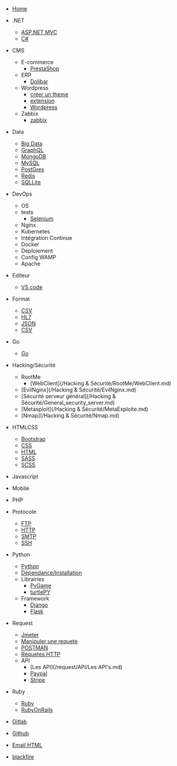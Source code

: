 <!-- docs/_sidebar.md -->

* [Home](/)
* .NET
    - [ASP.NET MVC](/.NET/ASP.net_MVC.md)
    - [C#](/.NET/C#.md)

* CMS
    - E-commerce
        - [PrestaShop](/CMS/E-Commerce/Prestashop/prestashop.md)
    - ERP
        - [Dolibar](/CMS/ERP/Dolibar.md)
    - Wordpress
        - [créer un theme](/CMS/WordPress/créer_theme_WP.md)
        - [extension](/CMS/WordPress/Extension_WP.md)
        - [Wordpress](/CMS/WordPress/WordPress.md)
    - Zabbix
        - [zabbix](/CMS/Zabbix/zabbix.md)
* Data
    - [Big Data](/Data/Big-Data.md)
    - [GraphQL](/Data/GraphQl.md)
    - [MongoDB](/Data/MongoDB.md)
    - [MySQL](/Data/Mysql.md)
    - [PostGres](/Data/PostGreSQL.md)
    - [Redis](/Data/rédis.md)
    - [SQLLite](/Data/SQLLite.md)
* DevOps
    - OS
    - tests
        - [Selenium](DevOps/tests/selenium.md)
    - Nginx
    - Kubernetes
    - Intégration Continue
    - Docker
    - Déploiement
    - Config WAMP
    - Apache
* Editeur
    - [VS code](/Editeur/Vscode.md)
* Format
    - [CSV](/Format/CSV.md)
    - [HL7](/Format/HL7.md)
    - [JSON](/Format/JSON.md)
    - [CSV](/Format/TEXT.md)
* Go
    - [Go](/Go/Go.md)

* Hacking/Sécurité
    - RootMe
        - [WebClient](/Hacking & Sécurité/RootMe/WebClient.md)
    - [EvilNginx](/Hacking & Sécurité/EvilNginx.md)
    - [Sécurité serveur général](/Hacking & Sécurité/General_security_server.md)
    - [Metasploit](/Hacking & Sécurité/MetaExploite.md)
    - [Nmap](/Hacking & Sécurité/Nmap.md)
* HTMLCSS
    - [Bootstrap](/HTMLCSS/Bootstrap.md)
    - [CSS](/HTMLCSS/CSS.md)
    - [HTML](/HTMLCSS/HTML.md)
    - [SASS](/HTMLCSS/SASS.md)
    - [SCSS](/HTMLCSS/Scss.md)
* Javascript
* Mobile
* PHP
* Protocole
    - [FTP](/Protocole/FTP.md)
    - [HTTP](/Protocole/HTTP.md)
    - [SMTP](/Protocole/SMTP.md)
    - [SSH](/Protocole/SSH.md)
* Python
    - [Python](/Python/Python.md)
    - [Dépendance/Installation](/Python/dépendance_installations.md)
    - Librairies
        - [PyGame](/Python/Librairies/PyGame.md)
        - [turtlePY](/Python/Librairies/TurtlePY.md)
    - Framework
        - [Django](/Python/Framework/Django.md)
        - [Flask](/Python/Framework/flask.md)
* Request
    - [Jmeter](/request/Jmeter.md)
    - [Manipuler une requete](/request/Manier_les_requetes.md)
    - [POSTMAN](/request/PostMan.md)
    - [Requetes HTTP](/request/request_http_construct.md)
    - API
        - [Les API](/request/API/Les API's.md)
        - [Paypal](/request/API/Paypal.md)
        - [Stripe](/request/API/Stripe.md)
* Ruby
    - [Ruby](/Ruby/Ruby.md)
    - [RubyOnRails](/Ruby/RubyOnRails.md)

* [Gitlab](/GitLab.md)
* [Github](/Github.md)
* [Email HTML](/email-HTML.md)
* [blackfire](/BlackFire.md)

